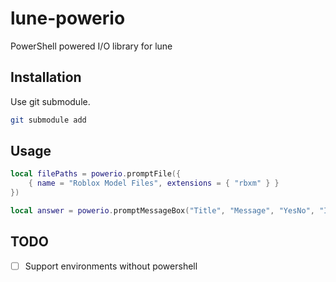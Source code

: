 # lune-powerio
PowerShell powered I/O library for lune

## Installation
Use git submodule.
```sh
git submodule add
```

## Usage
```lua
local filePaths = powerio.promptFile({
	{ name = "Roblox Model Files", extensions = { "rbxm" } }
})

local answer = powerio.promptMessageBox("Title", "Message", "YesNo", "Information")

```

## TODO
- [ ] Support environments without powershell
